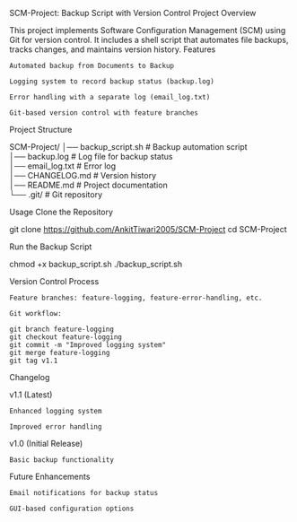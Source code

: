 SCM-Project: Backup Script with Version Control
Project Overview

This project implements Software Configuration Management (SCM) using Git for version control. It includes a shell script that automates file backups, tracks changes, and maintains version history.
Features

    Automated backup from Documents to Backup

    Logging system to record backup status (backup.log)

    Error handling with a separate log (email_log.txt)

    Git-based version control with feature branches

Project Structure

SCM-Project/
│── backup_script.sh    # Backup automation script  
│── backup.log          # Log file for backup status  
│── email_log.txt       # Error log  
│── CHANGELOG.md        # Version history  
│── README.md           # Project documentation  
└── .git/               # Git repository  

Usage
Clone the Repository

git clone https://github.com/AnkitTiwari2005/SCM-Project
cd SCM-Project

Run the Backup Script

chmod +x backup_script.sh
./backup_script.sh

Version Control Process

    Feature branches: feature-logging, feature-error-handling, etc.

    Git workflow:

    git branch feature-logging
    git checkout feature-logging
    git commit -m "Improved logging system"
    git merge feature-logging
    git tag v1.1

Changelog

v1.1 (Latest)

    Enhanced logging system

    Improved error handling

v1.0 (Initial Release)

    Basic backup functionality

Future Enhancements

    Email notifications for backup status

    GUI-based configuration options

